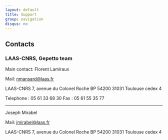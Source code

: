 ```yaml
---
layout: default
title: Support
group: navigation
disqus: no
---
```


## Contacts 

### LAAS-CNRS, Gepetto team

Main contact: Florent Lamiraux

Mail: nmansard@laas.fr

LAAS-CNRS
7, avenue du Colonel Roche
BP 54200
31031 Toulouse cedex 4

Telephone : 05 61 33 68 30
Fax : 05 61 55 35 77

----

Joseph Mirabel

Mail: jmirabel@laas.fr

LAAS-CNRS
7, avenue du Colonel Roche
BP 54200
31031 Toulouse cedex 4
